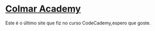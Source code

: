 <h1><a href = "./1.html">Colmar Academy</a></h1>

<p>Este é o último site que fiz no curso CodeCademy,espero que goste.</p>
